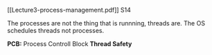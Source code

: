 [[Lecture3-process-management.pdf]] S14

The processes are not the thing that is runnning, threads are.
The OS schedules threads not processes.

**PCB:** Process Controll Block
**Thread Safety**
